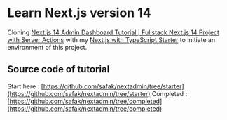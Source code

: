 # Learn Next.js version 14

Cloning [Next.js 14 Admin Dashboard Tutorial | Fullstack Next.js 14 Project with Server Actions](https://youtu.be/cBg6xA5C60s) with my [Next.js with TypeScript Starter](https://github.com/biniruu/starter-pack/tree/main/next-typescript) to initiate an environment of this project.

## Source code of tutorial

Start here : [https://github.com/safak/nextadmin/tree/starter](https://github.com/safak/nextadmin/tree/starter)
Completed : [https://github.com/safak/nextadmin/tree/completed](https://github.com/safak/nextadmin/tree/completed)
